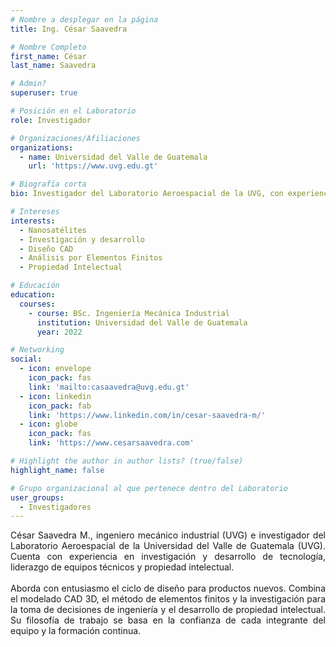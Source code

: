 ```yaml
---
# Nombre a desplegar en la página
title: Ing. César Saavedra

# Nombre Completo
first_name: César
last_name: Saavedra

# Admin?
superuser: true

# Posición en el Laboratorio
role: Investigador

# Organizaciones/Afiliaciones
organizations:
  - name: Universidad del Valle de Guatemala 
    url: 'https://www.uvg.edu.gt'

# Biografía corta
bio: Investigador del Laboratorio Aeroespacial de la UVG, con experiencia en desarrollo de producto, propiedad intelectual, modelado paramétrico (CAD) y simulación (FEA).

# Intereses 
interests:
  - Nanosatélites
  - Investigación y desarrollo
  - Diseño CAD
  - Análisis por Elementos Finitos
  - Propiedad Intelectual

# Educación
education:
  courses:
    - course: BSc. Ingeniería Mecánica Industrial
      institution: Universidad del Valle de Guatemala
      year: 2022  

# Networking
social:
  - icon: envelope
    icon_pack: fas
    link: 'mailto:casaavedra@uvg.edu.gt'
  - icon: linkedin
    icon_pack: fab
    link: 'https://www.linkedin.com/in/cesar-saavedra-m/'
  - icon: globe
    icon_pack: fas
    link: 'https://www.cesarsaavedra.com'

# Highlight the author in author lists? (true/false)
highlight_name: false

# Grupo organizacional al que pertenece dentro del Laboratorio
user_groups:
  - Investigadores
---
```


<div style="text-align: justify;">

César Saavedra M., ingeniero mecánico industrial (UVG) e investigador del Laboratorio Aeroespacial de la Universidad del Valle de Guatemala (UVG). Cuenta con experiencia en investigación y desarrollo de tecnología, liderazgo de equipos técnicos y propiedad intelectual. 
<br></br>
Aborda con entusiasmo el ciclo de diseño para productos nuevos. Combina el modelado CAD 3D, el método de elementos finitos y la investigación para la toma de decisiones de ingeniería y el desarrollo de propiedad intelectual. Su filosofía de trabajo se basa en la confianza de cada integrante del equipo y la formación continua. 
</div>
